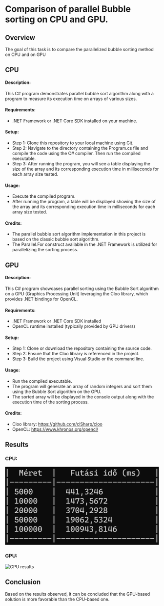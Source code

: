 # Comparison of parallel Bubble sorting on CPU and GPU.

## Overview
The goal of this task is to compare the parallelized bubble sorting method on CPU and on GPU



## CPU
#### Description:
This C# program demonstrates parallel bubble sort algorithm along with a program to measure its execution time on arrays of various sizes.

#### Requirements:
- .NET Framework or .NET Core SDK installed on your machine.

#### Setup:
- Step 1:  Clone this repository to your local machine using Git.
- Step 2:  Navigate to the directory containing the Program.cs file and compile the code using the C# compiler. Then run the compiled executable.
- Step 3:  After running the program, you will see a table displaying the size of the array and its corresponding execution time in milliseconds for each array size tested.

#### Usage:
- Execute the compiled program.
- After running the program, a table will be displayed showing the size of the array and its corresponding execution time in milliseconds for each array size tested.

#### Credits:
- The parallel bubble sort algorithm implementation in this project is based on the classic bubble sort algorithm.
- The Parallel.For construct available in the .NET Framework is utilized for parallelizing the sorting process.


## GPU
#### Description:
This C# program showcases parallel sorting using the Bubble Sort algorithm on a GPU (Graphics Processing Unit) leveraging the Cloo library, which provides .NET bindings for OpenCL.

#### Requirements:
- .NET Framework or .NET Core SDK installed
- OpenCL runtime installed (typically provided by GPU drivers)

#### Setup:
- Step 1:  Clone or download the repository containing the source code.
- Step 2:  Ensure that the Cloo library is referenced in the project.
- Step 3:  Build the project using Visual Studio or the command line.

#### Usage:
- Run the compiled executable.
- The program will generate an array of random integers and sort them using the Bubble Sort algorithm on the GPU.
- The sorted array will be displayed in the console output along with the execution time of the sorting process.

#### Credits:
- Cloo library: https://github.com/clSharp/cloo
- OpenCL: https://www.khronos.org/opencl/

## Results
### CPU:
![CPU results](https://github.com/Beantonia/parhuzamos_eszkozok/blob/main/parallel_bubble_sorting_CPU/CPU_restults.png)

### GPU:
![GPU results](https://github.com/Beantonia/parhuzamos_eszkozok/blob/main/parallel_bubble_sorting_GPU/GPU_restults.png)

## Conclusion
Based on the results observed, it can be concluded that the GPU-based solution is more favorable than the CPU-based one.
